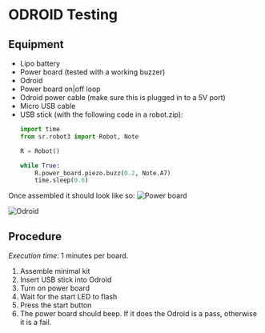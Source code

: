 # ODROID Testing

## Equipment

 * Lipo battery
 * Power board (tested with a working buzzer)
 * Odroid
 * Power board on|off loop
 * Odroid power cable (make sure this is plugged in to a 5V port)
 * Micro USB cable
 * USB stick (with the following code in a robot.zip):
    ``` python
    import time
    from sr.robot3 import Robot, Note
    
    R = Robot()
    
    while True:
        R.power_board.piezo.buzz(0.2, Note.A7)
        time.sleep(0.6)
    ```

Once assembled it should look like so:
![Power board](images/power_board.jpg)

![Odroid](images/odroid.jpg)

## Procedure

*Execution time*: 1 minutes per board.

 1. Assemble minimal kit
 2. Insert USB stick into Odroid
 3. Turn on power board
 4. Wait for the start LED to flash
 5. Press the start button
 6. The power board should beep. If it does the Odroid is a pass, otherwise it is a fail.
